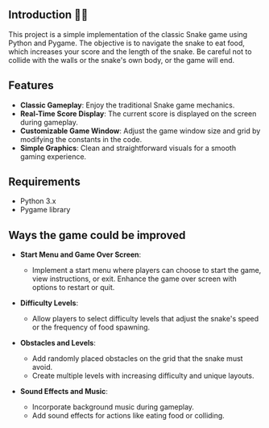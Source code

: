 ## Introduction 🎉🐍

This project is a simple implementation of the classic Snake game using Python and Pygame. The objective is to navigate the snake to eat food, which increases your score and the length of the snake. Be careful not to collide with the walls or the snake's own body, or the game will end.

## Features

- **Classic Gameplay**: Enjoy the traditional Snake game mechanics.
- **Real-Time Score Display**: The current score is displayed on the screen during gameplay.
- **Customizable Game Window**: Adjust the game window size and grid by modifying the constants in the code.
- **Simple Graphics**: Clean and straightforward visuals for a smooth gaming experience.

## Requirements

- Python 3.x
- Pygame library

## Ways the game could be improved
- **Start Menu and Game Over Screen**:
  - Implement a start menu where players can choose to start the game, view instructions, or exit. Enhance the game over screen with options to restart or quit.

- **Difficulty Levels**:
  - Allow players to select difficulty levels that adjust the snake's speed or the frequency of food spawning.

- **Obstacles and Levels**:
  - Add randomly placed obstacles on the grid that the snake must avoid.
  - Create multiple levels with increasing difficulty and unique layouts.

- **Sound Effects and Music**:
  - Incorporate background music during gameplay.
  - Add sound effects for actions like eating food or colliding.
